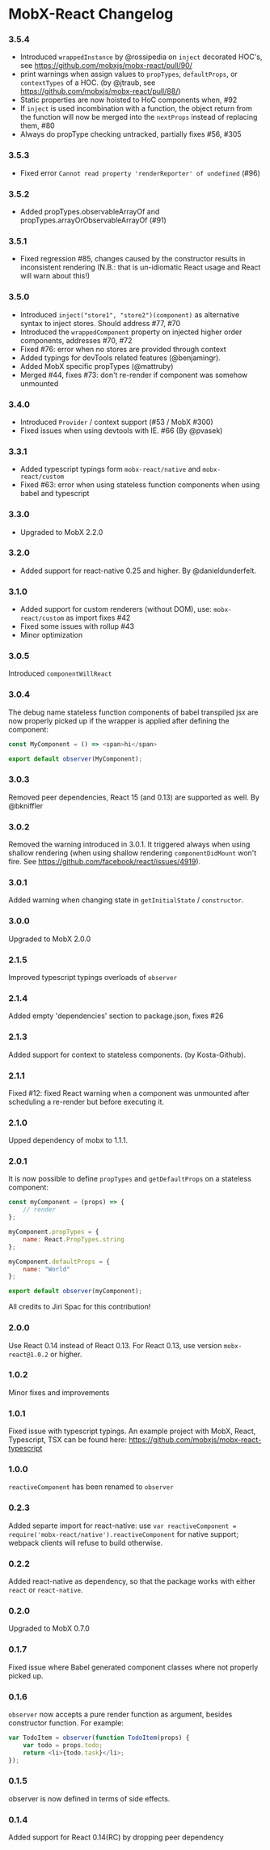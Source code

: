 # MobX-React Changelog

### 3.5.4

* Introduced `wrappedInstance` by @rossipedia on `inject` decorated HOC's, see https://github.com/mobxjs/mobx-react/pull/90/
* print warnings when assign values to `propTypes`, `defaultProps`, or `contextTypes` of a HOC. (by @jtraub, see https://github.com/mobxjs/mobx-react/pull/88/)
* Static properties are now hoisted to HoC components when, #92
* If `inject` is used incombination with a function, the object return from the function will now be merged into the `nextProps` instead of replacing them, #80
* Always do propType checking untracked, partially fixes #56, #305

### 3.5.3

* Fixed error `Cannot read property 'renderReporter' of undefined` (#96)

### 3.5.2

* Added propTypes.observableArrayOf and propTypes.arrayOrObservableArrayOf (#91)

### 3.5.1

* Fixed regression #85, changes caused by the constructor results in inconsistent rendering (N.B.: that is un-idiomatic React usage and React will warn about this!)

### 3.5.0

* Introduced `inject("store1", "store2")(component)` as alternative syntax to inject stores. Should address #77, #70
* Introduced the `wrappedComponent` property on injected higher order components, addresses #70, #72
* Fixed #76: error when no stores are provided through context
* Added typings for devTools related features (@benjamingr).
* Added MobX specific propTypes (@mattruby)
* Merged #44, fixes #73: don't re-render if component was somehow unmounted

### 3.4.0

* Introduced `Provider` / context support (#53 / MobX #300)
* Fixed issues when using devtools with IE. #66 (By @pvasek)

### 3.3.1

* Added typescript typings form `mobx-react/native` and `mobx-react/custom`
* Fixed #63: error when using stateless function components when using babel and typescript

### 3.3.0

* Upgraded to MobX 2.2.0

### 3.2.0

* Added support for react-native 0.25 and higher. By @danieldunderfelt.

### 3.1.0

* Added support for custom renderers (without DOM), use: `mobx-react/custom` as import fixes #42
* Fixed some issues with rollup #43
* Minor optimization

### 3.0.5

Introduced `componentWillReact`

### 3.0.4

The debug name stateless function components of babel transpiled jsx are now properly picked up if the wrapper is applied after defining the component:

```javascript
const MyComponent = () => <span>hi</span>

export default observer(MyComponent);
```

### 3.0.3

Removed peer dependencies, React 15 (and 0.13) are supported as well. By @bkniffler

### 3.0.2

Removed the warning introduced in 3.0.1. It triggered always when using shallow rendering (when using shallow rendering `componentDidMount` won't fire. See https://github.com/facebook/react/issues/4919).

### 3.0.1

Added warning when changing state in `getInitialState` / `constructor`.

### 3.0.0

Upgraded to MobX 2.0.0

### 2.1.5

Improved typescript typings overloads of `observer`

### 2.1.4

Added empty 'dependencies' section to package.json, fixes #26

### 2.1.3

Added support for context to stateless components. (by Kosta-Github).

### 2.1.1

Fixed #12: fixed React warning when a component was unmounted after scheduling a re-render but before executing it.

### 2.1.0

Upped dependency of mobx to 1.1.1.

### 2.0.1

It is now possible to define `propTypes` and `getDefaultProps` on a stateless component:

```javascript
const myComponent = (props) => {
    // render
};

myComponent.propTypes = {
    name: React.PropTypes.string
};

myComponent.defaultProps = {
    name: "World"
};

export default observer(myComponent);
```

All credits to Jiri Spac for this contribution!

### 2.0.0

Use React 0.14 instead of React 0.13. For React 0.13, use version `mobx-react@1.0.2` or higher.

### 1.0.2

Minor fixes and improvements

### 1.0.1

Fixed issue with typescript typings. An example project with MobX, React, Typescript, TSX can be found here: https://github.com/mobxjs/mobx-react-typescript

### 1.0.0

`reactiveComponent` has been renamed to `observer`

### 0.2.3

Added separte import for react-native: use `var reactiveComponent = require('mobx-react/native').reactiveComponent` for native support; webpack clients will refuse to build otherwise.

### 0.2.2

Added react-native as dependency, so that the package works with either `react` or `react-native`.

### 0.2.0

Upgraded to MobX 0.7.0

### 0.1.7

Fixed issue where Babel generated component classes where not properly picked up.

### 0.1.6

`observer` now accepts a pure render function as argument, besides constructor function. For example:

```javascript
var TodoItem = observer(function TodoItem(props) {
    var todo = props.todo;
    return <li>{todo.task}</li>;
});
```

### 0.1.5

observer is now defined in terms of side effects.

### 0.1.4

Added support for React 0.14(RC) by dropping peer dependency
